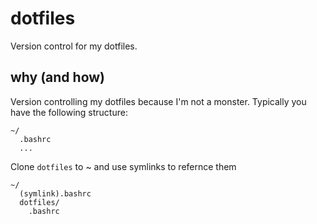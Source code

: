 # dotfiles
Version control for my dotfiles.

## why (and how)
Version controlling my dotfiles because I'm not a monster. Typically you have the following structure:

```
~/
  .bashrc
  ...
```

Clone `dotfiles` to ~ and use symlinks to refernce them

```
~/
  (symlink).bashrc
  dotfiles/
    .bashrc
```
